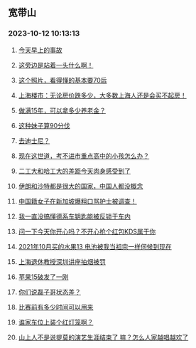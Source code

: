 ## 宽带山 
### 2023-10-12 10:13:13

1. [今天早上的事故](http://club.kdslife.com/t_11224321.html)

2. [这旁边是站着一头什么啊！](http://club.kdslife.com/t_11224253.html)

3. [这个照片，看得懂的基本要70后](http://club.kdslife.com/t_11224362.html)

4. [上海楼市：无论房价跌多少，大多数上海人还是会买不起房！](http://club.kdslife.com/t_11224352.html)

5. [做满15年，可以拿多少养老金？](http://club.kdslife.com/t_11224333.html)

6. [这种妹子算90分伐](http://club.kdslife.com/t_11224277.html)

7. [去迪士尼？](http://club.kdslife.com/t_11224286.html)

8. [现在这世道，考不进市重点高中的小孩怎么办？](http://club.kdslife.com/t_11224341.html)

9. [二工大和哈工大的差距今天肉身感受到了](http://club.kdslife.com/t_11224480.html)

10. [伊朗和沙特都是很大的国家，中国人都没概念](http://club.kdslife.com/t_11224392.html)

11. [中国籍女子在新加坡爆粗口骂护士被调查！](http://club.kdslife.com/t_11224575.html)

12. [我一直没搞懂德系车钥匙能被反锁于车内](http://club.kdslife.com/t_11224255.html)

13. [问一下今天你开心吗？不开心抢个红包KDS属于你](http://club.kdslife.com/t_11224527.html)

14. [2021年10月买的水果13  电池被我当祖宗一样伺候到现在](http://club.kdslife.com/t_11224252.html)

15. [上海退休教授深圳讲座抽烟被罚](http://club.kdslife.com/t_11224490.html)

16. [苹果15破发了一刚](http://club.kdslife.com/t_11224331.html)

17. [你们说磊子哥状态差？](http://club.kdslife.com/t_11224263.html)

18. [比赛前有多少时间可以用来](http://club.kdslife.com/t_11224271.html)

19. [谁家车位上装个红灯笼啊？](http://club.kdslife.com/t_11224519.html)

20. [山上人不是说提莫的演艺生涯结束了
嘛？怎么人家越唱越欢了](http://club.kdslife.com/t_11224276.html)

